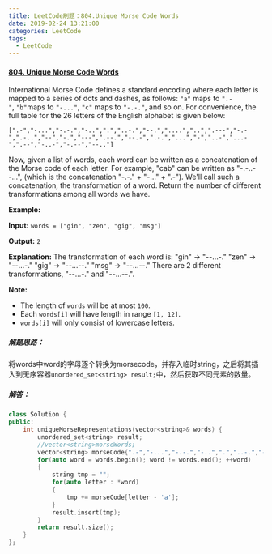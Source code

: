 ```yaml
---
title: LeetCode刷题：804.Unique Morse Code Words
date: 2019-02-24 13:21:00
categories: LeetCode
tags:
  - LeetCode
---
```

#### [804\. Unique Morse Code Words](https://leetcode-cn.com/problems/unique-morse-code-words/)
International Morse Code defines a standard encoding where each letter is mapped to a series of dots and dashes, as follows: `"a"` maps to `".-"`, `"b"`maps to `"-..."`, `"c"` maps to `"-.-."`, and so on.
For convenience, the full table for the 26 letters of the English alphabet is given below:
```
[".-","-...","-.-.","-..",".","..-.","--.","....","..",".---","-.-",".-..","--","-.","---",".--.","--.-",".-.","...","-","..-","...-",".--","-..-","-.--","--.."]
```
Now, given a list of words, each word can be written as a concatenation of the Morse code of each letter. For example, "cab" can be written as "-.-..--...", (which is the concatenation "-.-." + "-..." + ".-"). We'll call such a concatenation, the transformation of a word.
Return the number of different transformations among all words we have.

**Example:**

**Input:** `words = ["gin", "zen", "gig", "msg"]`

**Output:** `2`

**Explanation:** 
The transformation of each word is:
"gin" -> "--...-."
"zen" -> "--...-."
"gig" -> "--...--."
"msg" -> "--...--."
There are 2 different transformations, "--...-." and "--...--.".

**Note:**
*   The length of `words` will be at most `100`.
*   Each `words[i]` will have length in range `[1, 12]`.
*   `words[i]` will only consist of lowercase letters.
##### 解题思路：
将words中word的字母逐个转换为morsecode，并存入临时string，之后将其插入到无序容器`unordered_set<string> result;`中，然后获取不同元素的数量。
##### 解答：
```cpp
class Solution {
public:
    int uniqueMorseRepresentations(vector<string>& words) {
        unordered_set<string> result;
        //vector<string>morseWords;
        vector<string> morseCode{".-","-...","-.-.","-..",".","..-.","--.","....","..",".---","-.-",".-..","--","-.","---",".--.","--.-",".-.","...","-","..-","...-",".--","-..-","-.--","--.."};
        for(auto word = words.begin(); word != words.end(); ++word)
        {
            string tmp = "";
            for(auto letter : *word)
            {
                tmp += morseCode[letter - 'a'];
            }
            result.insert(tmp);
        }
        return result.size();
    }
};
```